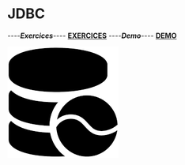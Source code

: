 # JDBC

----***Exercices***----
[**EXERCICES**](https://github.com/aurelie661/JDBC/tree/main/JDBC1)
----***Demo***----
[**DEMO**](https://github.com/aurelie661/JDBC/tree/main/Demo/src/main/java/org/example)

![Java_logo](Assets/téléchargement.png)
